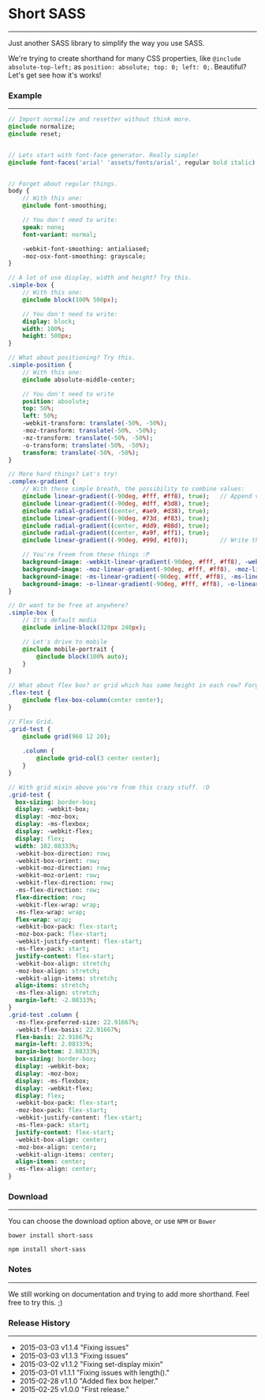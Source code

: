 # **Short SASS**
---------------

Just another SASS library to simplify the way you use SASS.

We're trying to create shorthand for many CSS properties, like `@include absolute-top-left;` as `position: absolute; top: 0; left: 0;`.
Beautiful? Let's get see how it's works!

### **Example**
***

```sass
// Import normalize and resetter without think more.
@include normalize;
@include reset;


// Lets start with font-face generator. Really simple!
@include font-faces('arial' 'assets/fonts/arial', regular bold italic);


// Forget about regular things.
body {
    // With this one:
    @include font-smoothing;

    // You don't need to write:
    speak: none;
    font-variant: normal;

    -webkit-font-smoothing: antialiased;
    -moz-osx-font-smoothing: grayscale;
}

// A lot of use display, width and height? Try this.
.simple-box {
    // With this one:
    @include block(100% 500px);

    // You don't need to write:
    display: block;
    width: 100%;
    height: 500px;
}

// What about positioning? Try this.
.simple-position {
    // With this one:
    @include absolute-middle-center;

    // You don't need to write
    position: absolute;
    top: 50%;
    left: 50%;
    -webkit-transform: translate(-50%, -50%);
    -moz-transform: translate(-50%, -50%);
    -mz-transform: translate(-50%, -50%);
    -o-transform: translate(-50%, -50%);
    transform: translate(-50%, -50%);
}

// More hard things? Let's try!
.complex-gradient {
    // With these simple breath, the possibility to combine values:
    @include linear-gradient((-90deg, #fff, #ff8), true);   // Append values.
    @include linear-gradient((-90deg, #dff, #3d8), true);
    @include radial-gradient((center, #ae9, #d38), true);
    @include linear-gradient((-90deg, #73d, #f83), true);
    @include radial-gradient((center, #dd9, #88d), true);
    @include radial-gradient((center, #a9f, #ff1), true);
    @include linear-gradient((-90deg, #99d, #1f0));         // Write the styles!

    // You're freem from these things :P
    background-image: -webkit-linear-gradient(-90deg, #fff, #ff8), -webkit-linear-gradient(-90deg, #dff, #3d8), -webkit-radial-gradient(center, #ae9, #d38), -webkit-linear-gradient(-90deg, #73d, #f83), -webkit-radial-gradient(center, #dd9, #88d), -webkit-radial-gradient(center, #a9f, #ff1), -webkit-linear-gradient(-90deg, #99d, #1f0);
    background-image: -moz-linear-gradient(-90deg, #fff, #ff8), -moz-linear-gradient(-90deg, #dff, #3d8), -moz-radial-gradient(center, #ae9, #d38), -moz-linear-gradient(-90deg, #73d, #f83), -moz-radial-gradient(center, #dd9, #88d), -moz-radial-gradient(center, #a9f, #ff1), -moz-linear-gradient(-90deg, #99d, #1f0);
    background-image: -ms-linear-gradient(-90deg, #fff, #ff8), -ms-linear-gradient(-90deg, #dff, #3d8), -ms-radial-gradient(center, #ae9, #d38), -ms-linear-gradient(-90deg, #73d, #f83), -ms-radial-gradient(center, #dd9, #88d), -ms-radial-gradient(center, #a9f, #ff1), -ms-linear-gradient(-90deg, #99d, #1f0);
    background-image: -o-linear-gradient(-90deg, #fff, #ff8), -o-linear-gradient(-90deg, #dff, #3d8), -o-radial-gradient(center, #ae9, #d38), -o-linear-gradient(-90deg, #73d, #f83), -o-radial-gradient(center, #dd9, #88d), -o-radial-gradient(center, #a9f, #ff1), -o-linear-gradient(-90deg, #99d, #1f0);
}

// Or want to be free at anywhere?
.simple-box {
    // It's default media
    @include inline-block(320px 240px);

    // Let's drive to mobile
    @include mobile-portrait {
        @include block(100% auto);
    }
}

// What about flex box? or grid which has same height in each row? Forget about prefix!
.flex-test {
    @include flex-box-column(center center);
}

// Flex Grid.
.grid-test {
    @include grid(960 12 20);
    
    .column {
        @include grid-col(3 center center);
    }
}

// With grid mixin above you're from this crazy stuff. :D
.grid-test {
  box-sizing: border-box;
  display: -webkit-box;
  display: -moz-box;
  display: -ms-flexbox;
  display: -webkit-flex;
  display: flex;
  width: 102.08333%;
  -webkit-box-direction: row;
  -webkit-box-orient: row;
  -webkit-moz-direction: row;
  -webkit-moz-orient: row;
  -webkit-flex-direction: row;
  -ms-flex-direction: row;
  flex-direction: row;
  -webkit-flex-wrap: wrap;
  -ms-flex-wrap: wrap;
  flex-wrap: wrap;
  -webkit-box-pack: flex-start;
  -moz-box-pack: flex-start;
  -webkit-justify-content: flex-start;
  -ms-flex-pack: start;
  justify-content: flex-start;
  -webkit-box-align: stretch;
  -moz-box-align: stretch;
  -webkit-align-items: stretch;
  align-items: stretch;
  -ms-flex-align: stretch;
  margin-left: -2.08333%;
}
.grid-test .column {
  -ms-flex-preferred-size: 22.91667%;
  -webkit-flex-basis: 22.91667%;
  flex-basis: 22.91667%;
  margin-left: 2.08333%;
  margin-bottom: 2.08333%;
  box-sizing: border-box;
  display: -webkit-box;
  display: -moz-box;
  display: -ms-flexbox;
  display: -webkit-flex;
  display: flex;
  -webkit-box-pack: flex-start;
  -moz-box-pack: flex-start;
  -webkit-justify-content: flex-start;
  -ms-flex-pack: start;
  justify-content: flex-start;
  -webkit-box-align: center;
  -moz-box-align: center;
  -webkit-align-items: center;
  align-items: center;
  -ms-flex-align: center;
}

```

### **Download**
***

You can choose the download option above, or use `NPM` or `Bower`

```
bower install short-sass
```
```
npm install short-sass
```

### **Notes**
***

We still working on documentation and trying to add more shorthand. Feel free to try this. ;)

### **Release History**
***

* 2015-03-03          v1.1.4          "Fixing issues"
* 2015-03-03          v1.1.3          "Fixing issues"
* 2015-03-02          v1.1.2          "Fixing set-display mixin"
* 2015-03-01          v1.1.1          "Fixing issues with length()."
* 2015-02-28          v1.1.0          "Added flex box helper."
* 2015-02-25          v1.0.0          "First release."
